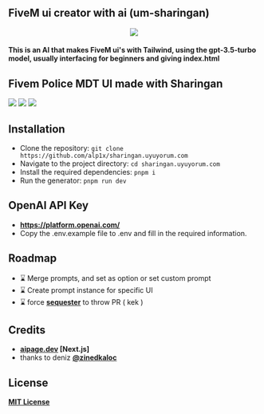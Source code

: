 ## FiveM ui creator with ai (um-sharingan)
<div align="center"> 
  <img src="https://cdn.discordapp.com/attachments/1082006975212163092/1140998961361072249/image.png">
</div>

#### This is an AI that makes FiveM ui's with Tailwind, using the gpt-3.5-turbo model, usually interfacing for beginners and giving index.html

## Fivem Police MDT UI made with Sharingan
<img src="https://cdn.discordapp.com/attachments/1082006975212163092/1138155354736316456/image.png">
<img src="https://cdn.discordapp.com/attachments/1127682414911705098/1140468917152780318/image.png">
<img src="https://cdn.discordapp.com/attachments/1127682414911705098/1140449407372902501/image.png">

## Installation
* Clone the repository: ``git clone https://github.com/alp1x/sharingan.uyuyorum.com``
* Navigate to the project directory: ``cd sharingan.uyuyorum.com``
* Install the required dependencies: ``pnpm i``
* Run the generator: ``pnpm run dev``

## OpenAI API Key
* **https://platform.openai.com/**
* Copy the .env.example file to .env and fill in the required information.


## Roadmap
* ⌛ Merge prompts, and set as option or set custom prompt
* ⌛ Create prompt instance for specific UI
* ⌛ force **[sequester](https://github.com/sequester0)** to throw PR ( kek )

## Credits
* **[aipage.dev](https://github.com/zinedkaloc/aipage.dev) [Next.js]** 
* thanks to deniz **[@zinedkaloc](https://github.com/zinedkaloc/)**

## License
**[MIT License](https://github.com/alp1x/sharingan.uyuyorum.com/blob/main/LICENSE)**
